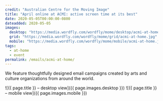 ```yaml
---
credit: "Australian Centre for the Moving Image"
title: "April online at ACMI: active screen time at its best"
date: 2020-05-05T00:00:00-0800
dateadded: 2020-05-05
images:
  desktop: "https://media.wordfly.com/wordfly/mome/desktop/acmi-at-home.jpg"
  grid: "https://media.wordfly.com/wordfly/mome/grid/acmi-at-home.jpg"
  mobile: "https://media.wordfly.com/wordfly/mome/mobile/acmi-at-home.jpg"
tags:
  - at-home
  - event
permalink: /emails/acmi-at-home/
---
```

We feature thoughtfully designed email campaigns created by arts and culture organizations from around the world.

![{{ page.title }} – desktop view]({{ page.images.desktop }})
![{{ page.title }} – mobile view]({{ page.images.mobile }})
